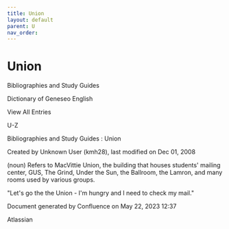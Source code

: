 ```yaml
---
title: Union
layout: default
parent: U
nav_order:
---
```


# Union

Bibliographies and Study Guides

Dictionary of Geneseo English

View All Entries

U-Z

Bibliographies and Study Guides : Union

Created by  Unknown User (kmh28), last modified on Dec 01, 2008

(noun) Refers to MacVittie Union, the building that houses students' mailing center, GUS, The Grind, Under the Sun, the Ballroom, the Lamron, and many rooms used by various groups.

&quot;Let's go the the Union - I'm hungry and I need to check my mail.&quot; 

Document generated by Confluence on May 22, 2023 12:37

Atlassian
